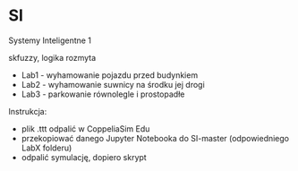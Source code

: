 # SI
Systemy Inteligentne 1

skfuzzy, logika rozmyta

- Lab1 - wyhamowanie pojazdu przed budynkiem
- Lab2 - wyhamowanie suwnicy na środku jej drogi
- Lab3 - parkowanie równolegle i prostopadłe

Instrukcja:
- plik .ttt odpalić w CoppeliaSim Edu
- przekopiować danego Jupyter Notebooka do SI-master (odpowiedniego LabX folderu)
- odpalić symulację, dopiero skrypt
